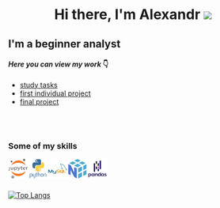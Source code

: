 <h1 align="center">Hi there, I'm Alexandr</a> 
<img src="https://github.com/blackcater/blackcater/raw/main/images/Hi.gif" height="32"/></h1>


## I'm a beginner analyst

#### *Here you can view my work* 👇
-  [study tasks](https://github.com/osulel12/First_assignments)
-  [first individual project](https://github.com/osulel12/First_assignments/tree/main/First%20project)
-  [final project](https://github.com/osulel12/Last-project)

<br />
<br />

### Some of my skills

<img align="left" width="40px" src="https://github.com/devicons/devicon/blob/master/icons/jupyter/jupyter-original-wordmark.svg"/>
<img align="left" width="40px" src="https://github.com/devicons/devicon/blob/master/icons/python/python-original-wordmark.svg"/>
<img align="left" width="40px" src="https://github.com/devicons/devicon/blob/master/icons/mysql/mysql-original-wordmark.svg"/>
<img align="left" width="40px" src="https://raw.githubusercontent.com/devicons/devicon/1119b9f84c0290e0f0b38982099a2bd027a48bf1/icons/numpy/numpy-original.svg"/>
<img align="left" width="40px" src="https://raw.githubusercontent.com/devicons/devicon/1119b9f84c0290e0f0b38982099a2bd027a48bf1/icons/pandas/pandas-original-wordmark.svg"/>



<br />
<br />
<br />

<!---Для подробной версии-->
[![Top Langs](https://github-readme-stats.vercel.app/api/top-langs/?username=osulel12)](https://github.com/osulel12/First_assignments)